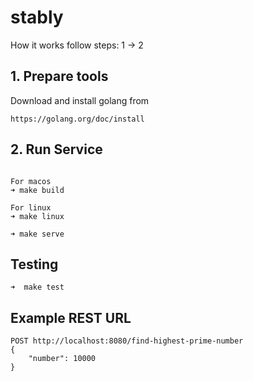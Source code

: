# stably

 How it works
follow steps: 1 -> 2

## 1. Prepare tools
Download and install golang from 

```
https://golang.org/doc/install
```


## 2. Run Service

```

For macos
➜ make build

For linux
➜ make linux

➜ make serve

```

## Testing
```
➜  make test
```

## Example REST URL
```
POST http://localhost:8080/find-highest-prime-number
{
    "number": 10000
}
```